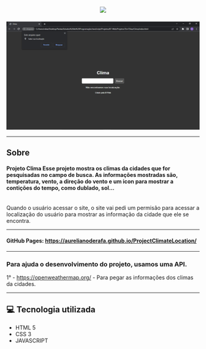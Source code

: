 <h2 align="center"> 
  <img src="https://user-images.githubusercontent.com/94250152/141869749-5ad0ea53-0545-4295-a562-aca1a5e3c19a.png">
</h2>

<img src="img-readme.png">

---
## Sobre
#### **Projeto Clima** Esse projeto mostra os climas da cidades que for pesquisadas no campo de busca. As informações mostradas são, temperatura, vento, a direção do vento e um icon para mostrar a contições do tempo, como dublado, sol...
<br/>
Quando o usuário acessar o site, o site vai pedi um permisão para acessar a localização do usuário para mostrar as informação da cidade que ele se encontra.


----
  #### GitHub Pages: https://aurelianoderafa.github.io/ProjectClimateLocation/
 ----
### Para ajuda o desenvolvimento do projeto, usamos uma API.

1° - https://openweathermap.org/ - Para pegar as informações dos climas da cidades.

 ---
## 💻 Tecnologia utilizada
 * HTML 5 
 * CSS 3
 * JAVASCRIPT